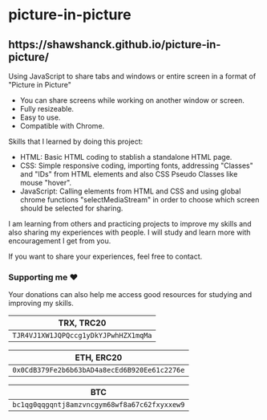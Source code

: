 # picture-in-picture

<h2>https://shawshanck.github.io/picture-in-picture/</h2>

Using JavaScript to share tabs and windows or entire screen in a format of "Picture in Picture"

* You can share screens while working on another window or screen.
* Fully resizeable.
* Easy to use.
* Compatible with Chrome.

Skills that I learned by doing this project:

* HTML: Basic HTML coding to stablish a standalone HTML page.
* CSS: Simple responsive coding, importing fonts, addressing "Classes" and "IDs" from HTML elements and also CSS Pseudo Classes like mouse "hover".
* JavaScript: Calling elements from HTML and CSS and using global chrome functions "selectMediaStream" in order to choose which screen should be selected for sharing.

I am learning from others and practicing projects to improve my skills and also sharing my experiences with people. I will study and learn more with encouragement I get from you.

If you want to share your experiences, feel free to contact.

### Supporting me :hearts:
Your donations can also help me access good resources for studying and improving my skills.

<p align="left">
	
|                TRX, TRC20                |
| ---------------------------------------- |
| ```TJR4VJ1XW1JQPQccg1yDkYJPwhHZX1mqMa``` |

|                     ETH, ERC20                   |
| ------------------------------------------------ |
| ```0x0CdB379Fe2b6b63bAD4a8ecEd6B920Ee61c2276e``` |

|                        BTC                       |
| ------------------------------------------------ |
| ```bc1qg0qqgqntj8amzvncgym68wf8a67c62fxyxxew9``` |

</p>
